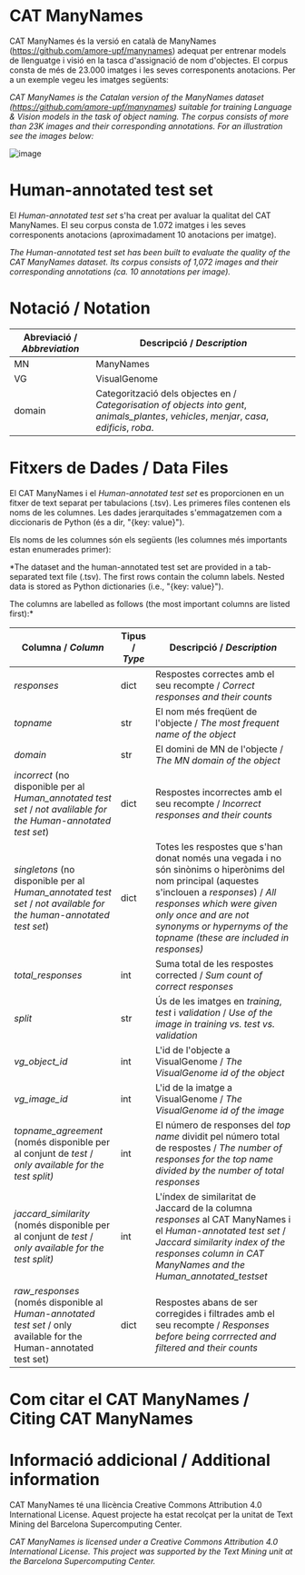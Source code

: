 # CAT ManyNames

CAT ManyNames és la versió en català de ManyNames (https://github.com/amore-upf/manynames) adequat per entrenar models de llenguatge i visió en la tasca d'assignació de nom d'objectes. El corpus consta de més de 23.000 imatges i les seves corresponents anotacions. Per a un exemple vegeu les imatges següents:

*CAT ManyNames is the Catalan version of the ManyNames dataset (https://github.com/amore-upf/manynames) suitable for training Language & Vision models in the task of object naming. The corpus consists of more than 23K images and their corresponding annotations. For an illustration see the images below:*


![image](https://user-images.githubusercontent.com/96442172/175773208-d5be113e-e348-45b8-995a-173ccf9a2341.png)

# Human-annotated test set

El *Human-annotated test set* s'ha creat per avaluar la qualitat del CAT ManyNames. El seu corpus consta de 1.072 imatges i les seves corresponents anotacions (aproximadament 10 anotacions per imatge).

*The Human-annotated test set has been built to evaluate the quality of the CAT ManyNames dataset. Its corpus consists of 1,072 images and their corresponding annotations (ca. 10 annotations per image).*

# Notació / Notation


| Abreviació / *Abbreviation* | Descripció / *Description* |
| --- | --- |
|MN	           |ManyNames    |
|VG	           |VisualGenome |
|domain	       | Categorització dels objectes en / *Categorisation of objects into* *gent*, *animals_plantes*, *vehicles*, *menjar*, *casa*, *edificis*, *roba*.


# Fitxers de Dades / Data Files

El CAT ManyNames i el *Human-annotated test set* es proporcionen en un fitxer de text separat per tabulacions (.tsv). Les primeres files contenen els noms de les columnes. Les dades jerarquitades s'emmagatzemen com a diccionaris de Python (és a dir, "{key: value}").

Els noms de les columnes són els següents (les columnes més importants estan enumerades primer):

*The dataset and the human-annotated test set are provided in a tab-separated text file (.tsv). The first rows contain the column labels. Nested data is stored as Python dictionaries (i.e., "{key: value}"). 

The columns are labelled as follows (the most important columns are listed first):*

|Columna / *Column*             |Tipus / *Type*	 |Descripció / *Description* |
| --- | --- | --- |
|*responses* |	dict |	Respostes correctes amb el seu recompte / *Correct responses and their counts* |
|*topname*            |	str  |	El nom més freqüent de l'objecte / *The most frequent name of the object* |
|*domain*             | str  |	El domini de MN de l'objecte / *The MN domain of the object* |
|*incorrect* (no disponible per al *Human_annotated test set* / *not avalilable for the Human-annotated test set*)   |	dict |	Respostes incorrectes amb el seu recompte / *Incorrect responses and their counts* |
|*singletons* (no disponible per al *Human_annotated test set* / *not available for the human-annotated test set*)        | dict |	Totes les respostes que s'han donat només una vegada i no són sinònims o hiperònims del nom principal (aquestes s'inclouen a *responses*) / *All responses which were given only once and are not synonyms or hypernyms of the topname (these are included in responses)* |
|*total_responses*    |	int  | Suma total de les respostes corrected / *Sum count of correct responses* |
|*split*              |	str  |	Ús de les imatges en *training*, *test* i *validation* / *Use of the image in training vs. test vs. validation* |
|*vg_object_id*       |	int  |	L'id de l'objecte a VisualGenome / *The VisualGenome id of the object* |
|*vg_image_id*        |	int  |	L'id de la imatge a VisualGenome / *The VisualGenome id of the image* |
|*topname_agreement* (només disponible per al conjunt de *test* / *only available for the test split)* | int  |	El número de responses del *top name* dividit pel número total de respostes / *The number of responses for the top name divided by the number of total responses* |
|*jaccard_similarity* (només disponible per al conjunt de *test* / *only available for the test split)*| int  | L'índex de similaritat de Jaccard de la columna *responses* al CAT ManyNames i el *Human-annotated test set* / *Jaccard similarity index of the responses column in CAT ManyNames and the Human_annotated_testset* |
|*raw_responses* (només disponible al *Human-annotated test set* / only available for the Human-annotated test set)| dict | Respostes abans de ser corregides i filtrades amb el seu recompte / *Responses before being corrrected and filtered and their counts* |

# Com citar el CAT ManyNames / Citing CAT ManyNames

# Informació addicional / Additional information

CAT ManyNames té una llicència Creative Commons Attribution 4.0 International License.
Aquest projecte ha estat recolçat per la unitat de Text Mining del Barcelona Supercomputing Center.

*CAT ManyNames is licensed under a Creative Commons Attribution 4.0 International License. 
This project was supported by the Text Mining unit at the Barcelona Supercomputing Center.*
